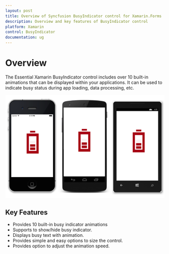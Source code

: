 ```yaml
---
layout: post
title: Overview of Syncfusion BusyIndicator control for Xamarin.Forms
description: Overview and key features of BusyIndicator control
platform: Xamarin
control: BusyIndicator
documentation: ug
---
```


# Overview

The Essential Xamarin BusyIndicator control includes over 10 built-in animations that can be displayed within your applications. It can be used to indicate busy status during app loading, data processing, etc. 

![](images/Overview.png)

## Key Features

* Provides 10 built-in busy indicator animations
* Supports to show/hide busy indicator.
* Displays busy text with animation.
* Provides simple and easy options to size the control.
* Provides option to adjust the animation speed.